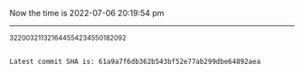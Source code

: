 Now the time is 2022-07-06 20:19:54 pm

---

<small>322003211321644554234550182092</small>

```txt

Latest commit SHA is: 61a9a7f6db362b543bf52e77ab299dbe64892aea
```
